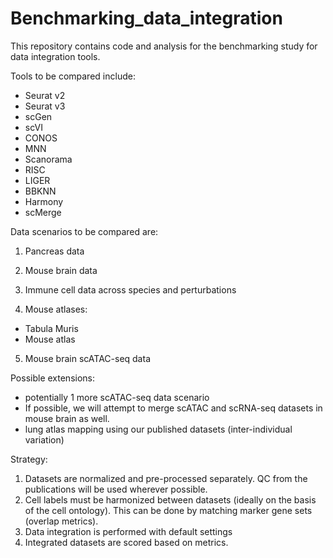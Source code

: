 # Benchmarking_data_integration

This repository contains code and analysis for the benchmarking study for data integration tools.

Tools to be compared include:
- Seurat v2
- Seurat v3
- scGen
- scVI
- CONOS
- MNN
- Scanorama
- RISC
- LIGER
- BBKNN
- Harmony
- scMerge


Data scenarios to be compared are:

1. Pancreas data

2. Mouse brain data

3. Immune cell data across species and perturbations

4. Mouse atlases:
- Tabula Muris
- Mouse atlas

5. Mouse brain scATAC-seq data

Possible extensions:
- potentially 1 more scATAC-seq data scenario
- If possible, we will attempt to merge scATAC and scRNA-seq datasets in mouse brain as well.
- lung atlas mapping using our published datasets (inter-individual variation)


Strategy:

1. Datasets are normalized and pre-processed separately. QC from the publications will be used wherever possible.
2. Cell labels must be harmonized between datasets (ideally on the basis of the cell ontology). This can be done by matching marker gene sets (overlap metrics).
3. Data integration is performed with default settings
4. Integrated datasets are scored based on metrics.
